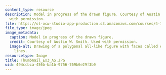 ```yaml
---
content_type: resource
description: Model in progress of the drawn figure. Courtesy of Austin W. Smith. Used
  with permission.
file: https://ol-ocw-studio-app-production.s3.amazonaws.com/courses/4-105-geometric-disciplines-and-architecture-skills-reciprocal-methodologies-fall-2012/494ccbca456bba1b9756769b6e29f3b0_Thumbnail_Ex3_AS.JPG
file_type: image/jpeg
image_metadata:
  caption: Model in progress of the drawn figure.
  credit: Courtesy of Austin W. Smith. Used with permission.
  image-alt: Drawing of a polygonal all-like figure with faces called out by projection
    lines.
resourcetype: Image
title: Thumbnail_Ex3_AS.JPG
uid: 494ccbca-456b-ba1b-9756-769b6e29f3b0
---
```

